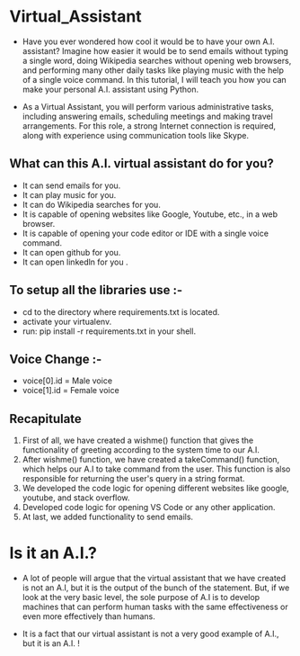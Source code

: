 # Virtual_Assistant

- Have you ever wondered how cool it would be to have your own A.I. assistant? Imagine how easier it would be to send emails without typing a single word, doing Wikipedia searches without opening web browsers, and performing many other daily tasks like playing music with the help of a single voice command. In this tutorial, I will teach you how you can make your personal A.I. assistant using Python. 

- As a Virtual Assistant, you will perform various administrative tasks, including answering emails, scheduling meetings and making travel arrangements. For this role, a strong Internet connection is required, along with experience using communication tools like Skype.

## What can this A.I. virtual assistant do for you?

- It can send emails for you.
- It can play music for you.
- It can do Wikipedia searches for you.
- It is capable of opening websites like Google, Youtube, etc., in a web browser.
- It is capable of opening your code editor or IDE with a single voice command.
- It can open github for you.
- It can open linkedln for you .

## To setup all the libraries use :-

- cd to the directory where requirements.txt is located.
- activate your virtualenv.
- run: pip install -r requirements.txt in your shell.

## Voice Change :-

- voice[0].id = Male voice 
- voice[1].id = Female voice

## Recapitulate

1. First of all, we have created a wishme() function that gives the functionality of greeting according to the system time to our A.I.
2. After wishme() function, we have created a takeCommand() function, which helps our A.I to take command from the user. This function is also responsible for returning the user's query in a string format.
3. We developed the code logic for opening different websites like google, youtube, and stack overflow.
4. Developed code logic for opening VS Code or any other application.
5. At last, we added functionality to send emails.

# Is it an A.I.?

- A lot of people will argue that the virtual assistant that we have created is not an A.I, but it is the output of the bunch of the statement. But, if we look at the very basic level, the sole purpose of A.I is to develop machines that can perform human tasks with the same effectiveness or even more effectively than humans.

- It is a fact that our virtual assistant is not a very good example of A.I., but it is an A.I. !

